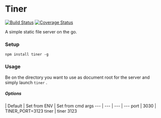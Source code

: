 # Tiner

[![Build Status](https://travis-ci.org/sevastos/tiner.png?branch=master)](https://travis-ci.org/sevastos/tiner) [![Coverage Status](https://coveralls.io/repos/sevastos/tiner/badge.png)](https://coveralls.io/r/sevastos/tiner)

A simple static file server on the go.

### Setup

` npm install tiner -g `

### Usage
Be on the directory you want to use as document root for the server
and simply launch `tiner` .

##### Options

  | Default | Set from ENV | Set from cmd args
--- | --- | --- | ---
port | 3030 | TINER_PORT=3123 tiner | tiner 3123
